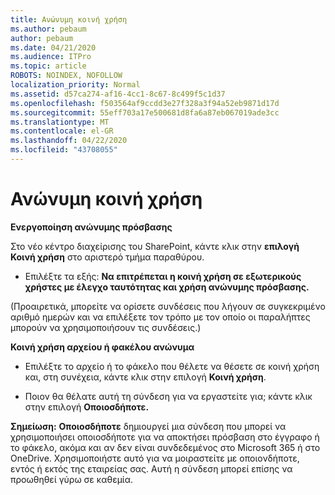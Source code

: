 ```yaml
---
title: Ανώνυμη κοινή χρήση
ms.author: pebaum
author: pebaum
ms.date: 04/21/2020
ms.audience: ITPro
ms.topic: article
ROBOTS: NOINDEX, NOFOLLOW
localization_priority: Normal
ms.assetid: d57ca274-af16-4cc1-8c67-8c499f5c1d37
ms.openlocfilehash: f503564af9ccdd3e27f328a3f94a52eb9871d17d
ms.sourcegitcommit: 55eff703a17e500681d8fa6a87eb067019ade3cc
ms.translationtype: MT
ms.contentlocale: el-GR
ms.lasthandoff: 04/22/2020
ms.locfileid: "43708055"
---
```

# <a name="anonymous-sharing"></a>Ανώνυμη κοινή χρήση

 **Ενεργοποίηση ανώνυμης πρόσβασης**
  
Στο νέο κέντρο διαχείρισης του SharePoint, κάντε κλικ στην **επιλογή Κοινή χρήση** στο αριστερό τμήμα παραθύρου. 
  
- Επιλέξτε τα εξής: **Να επιτρέπεται η κοινή χρήση σε εξωτερικούς χρήστες με έλεγχο ταυτότητας και χρήση ανώνυμης πρόσβασης.**
  
(Προαιρετικά, μπορείτε να ορίσετε συνδέσεις που λήγουν σε συγκεκριμένο αριθμό ημερών και να επιλέξετε τον τρόπο με τον οποίο οι παραλήπτες μπορούν να χρησιμοποιήσουν τις συνδέσεις.)
    
 **Κοινή χρήση αρχείου ή φακέλου ανώνυμα**
  
- Επιλέξτε το αρχείο ή το φάκελο που θέλετε να θέσετε σε κοινή χρήση και, στη συνέχεια, κάντε κλικ στην επιλογή **Κοινή χρήση**. 
    
- Ποιον θα θέλατε αυτή τη σύνδεση για να εργαστείτε για; κάντε κλικ στην επιλογή **Οποιοσδήποτε.**
  
 **Σημείωση:** **Οποιοσδήποτε** δημιουργεί μια σύνδεση που μπορεί να χρησιμοποιήσει οποιοσδήποτε για να αποκτήσει πρόσβαση στο έγγραφο ή το φάκελο, ακόμα και αν δεν είναι συνδεδεμένος στο Microsoft 365 ή στο OneDrive. Χρησιμοποιήστε αυτό για να μοιραστείτε με οποιονδήποτε, εντός ή εκτός της εταιρείας σας. Αυτή η σύνδεση μπορεί επίσης να προωθηθεί γύρω σε καθεμία. 
    


